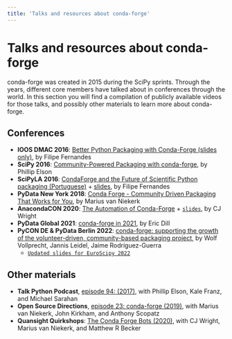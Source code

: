 ```yaml
---
title: 'Talks and resources about conda-forge'
---
```


<a id="talks"></a>

<a id="talks-and-resources-about-conda-forge"></a>

# Talks and resources about conda-forge

conda-forge was created in 2015 during the SciPy sprints. Through the years, different core
members have talked about in conferences through the world. In this section you will find
a compilation of publicly available videos for those talks, and possibly other materials
to learn more about conda-forge.

<a id="conferences"></a>

## Conferences

- **IOOS DMAC 2016**: [Better Python Packaging with Conda-Forge (slides only)](http://ocefpaf.github.io/talk_conda_packaging/), by Filipe Fernandes
- **SciPy 2016**: [Community-Powered Packaging with conda-forge](https://www.youtube.com/watch?v=Hacl_YFzZOw), by Phillip Elson
- **SciPyLA 2016**: [CondaForge and the Future of Scientific Python packaging (Portuguese)](https://www.youtube.com/watch?v=Y0Fv7zT4Jl0) + [slides](http://ocefpaf.github.io/SciPyLA_2016_talk/), by Filipe Fernandes
- **PyData New York 2018**: [Conda Forge - Community Driven Packaging That Works for You](https://www.youtube.com/watch?v=qHdRPoPYiHE), by Marius van Niekerk
- **AnacondaCON 2020**: [The Automation of Conda-Forge](https://anacondacon.io/cj-wright-bio) + [`slides`](pathname:///_static/theautomationofcondaforge_cj_wright_2020.pdf), by CJ Wright
- **PyData Global 2021**: [conda-forge in 2021](https://www.youtube.com/watch?v=N2XwK9BkJpA), by Eric Dill
- **PyCON DE & PyData Berlin 2022**: [conda-forge: supporting the growth of the volunteer-driven, community-based packaging project](https://www.youtube.com/watch?v=nTNoCM5alyE), by Wolf Vollprecht, Jannis Leidel, Jaime Rodríguez-Guerra
  - [`Updated slides for EuroScipy 2022`](pathname:///_static/conda-forge_EuroSciPy2022.pdf)

<a id="other-materials"></a>

## Other materials

- **Talk Python Podcast**, [episode 94: (2017)](https://talkpython.fm/episodes/show/94/guarenteed-packages-via-conda-and-conda-forge), with Phillip Elson, Kale Franz, and Michael Sarahan
- **Open Source Directions**, [episode 23: conda-forge (2019)](https://www.youtube.com/watch?v=EWh-BtdYE7M), with Marius van Niekerk, John Kirkham, and Anthony Scopatz
- **Quansight Quirkshops**: [The Conda Forge Bots (2020)](https://www.youtube.com/watch?v=uH1jM2U-0ho), with CJ Wright, Marius van Niekerk, and Matthew R Becker
